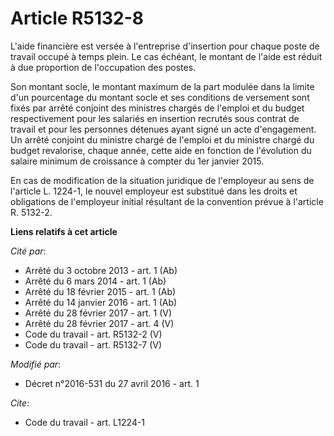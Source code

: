 # Article R5132-8

L'aide financière est versée à l'entreprise d'insertion pour chaque poste de travail occupé à temps plein. Le cas échéant, le
montant de l'aide est réduit à due proportion de l'occupation des postes. 

Son montant socle, le montant maximum de la part modulée dans la limite d'un pourcentage du montant socle et ses conditions
de versement sont fixés par arrêté conjoint des ministres chargés de l'emploi et du budget respectivement pour les salariés
en insertion recrutés sous contrat de travail et pour les personnes détenues ayant signé un acte d'engagement. Un arrêté
conjoint du ministre chargé de l'emploi et du ministre chargé du budget revalorise, chaque année, cette aide en fonction de
l'évolution du salaire minimum de croissance à compter du 1er janvier 2015. 

En cas de modification de la situation juridique de l'employeur au sens de l'article L. 1224-1, le nouvel employeur est
substitué dans les droits et obligations de l'employeur initial résultant de la convention prévue à l'article R. 5132-2.

**Liens relatifs à cet article**

_Cité par_:

  - Arrêté du 3 octobre 2013 - art. 1 (Ab)
  - Arrêté du 6 mars 2014 - art. 1 (Ab)
  - Arrêté du 18 février 2015 - art. 1 (Ab)
  - Arrêté du 14 janvier 2016 - art. 1 (Ab)
  - Arrêté du 28 février 2017 - art. 1 (V)
  - Arrêté du 28 février 2017 - art. 4 (V)
  - Code du travail - art. R5132-2 (V)
  - Code du travail - art. R5132-7 (V)

_Modifié par_:

  - Décret n°2016-531 du 27 avril 2016 - art. 1

_Cite_:

  - Code du travail - art. L1224-1
